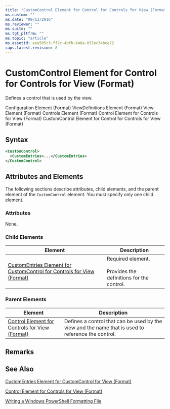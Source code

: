 ```yaml
---
title: "CustomControl Element for Control for Controls for View (Format) | Microsoft Docs"
ms.custom: ""
ms.date: "09/13/2016"
ms.reviewer: ""
ms.suite: ""
ms.tgt_pltfrm: ""
ms.topic: "article"
ms.assetid: eee505c3-ff2c-4bfb-b48a-037ec34bce72
caps.latest.revision: 8
---
```

# CustomControl Element for Control for Controls for View (Format)

Defines a control that is used by the view.

Configuration Element (Format)
ViewDefinitions Element (Format)
View Element (Format)
Controls Element (Format)
Control Element for Controls for View (Format)
CustomControl Element for Control for Controls for View (Format)

## Syntax

```xml
<CustomControl>
  <CustomEntries>...</CustomEntries>
</CustomControl>
```

## Attributes and Elements

The following sections describe attributes, child elements, and the parent element of the `CustomControl` element. You must specify only one child element.

### Attributes

None.

### Child Elements

|Element|Description|
|-------------|-----------------|
|[CustomEntries Element for CustomControl for Controls for View (Format)](./customentries-element-for-customcontrol-for-controls-for-view-format.md)|Required element.<br /><br /> Provides the definitions for the control.|

### Parent Elements

|Element|Description|
|-------------|-----------------|
|[Control Element for Controls for View (Format)](./control-element-for-controls-for-view-format.md)|Defines a control that can be used by the view and the name that is used to reference the control.|

## Remarks

## See Also

[CustomEntries Element for CustomControl for View (Format)](./customentries-element-for-customcontrol-for-controls-for-configuration-format.md)

[Control Element for Controls for View (Format)](./control-element-for-controls-for-view-format.md)

[Writing a Windows PowerShell Formatting File](./writing-a-powershell-formatting-file.md)
